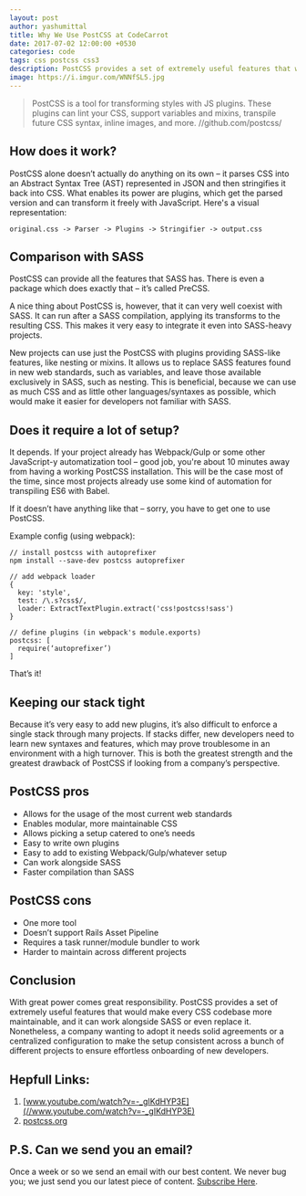 ```yaml
---
layout: post
author: yashumittal
title: Why We Use PostCSS at CodeCarrot
date: 2017-07-02 12:00:00 +0530
categories: code
tags: css postcss css3
description: PostCSS provides a set of extremely useful features that would make every CSS codebase more maintainable and it can work alongside SASS or replace it.
image: https://i.imgur.com/WNNfSL5.jpg
---
```


<blockquote>
PostCSS is a tool for transforming styles with JS plugins. These plugins can lint your CSS, support variables and mixins, transpile future CSS syntax, inline images, and more. //github.com/postcss/
</blockquote>

## How does it work?

PostCSS alone doesn’t actually do anything on its own – it parses CSS into an Abstract Syntax Tree (AST) represented in JSON and then stringifies it back into CSS. What enables its power are plugins, which get the parsed version and can transform it freely with JavaScript. Here's a visual representation:

`original.css -> Parser -> Plugins -> Stringifier -> output.css`

## Comparison with SASS

PostCSS can provide all the features that SASS has. There is even a package which does exactly that – it’s called PreCSS.

A nice thing about PostCSS is, however, that it can very well coexist with SASS. It can run after a SASS compilation, applying its transforms to the resulting CSS. This makes it very easy to integrate it even into SASS-heavy projects.

New projects can use just the PostCSS with plugins providing SASS-like features, like nesting or mixins. It allows us to replace SASS features found in new web standards, such as variables, and leave those available exclusively in SASS, such as nesting. This is beneficial, because we can use as much CSS and as little other languages/syntaxes as possible, which would make it easier for developers not familiar with SASS.


## Does it require a lot of setup?

It depends. If your project already has Webpack/Gulp or some other JavaScript-y automatization tool – good job, you're about 10 minutes away from having a working PostCSS installation. This will be the case most of the time, since most projects already use some kind of automation for transpiling ES6 with Babel.

If it doesn’t have anything like that – sorry, you have to get one to use PostCSS.

Example config (using webpack):

```
// install postcss with autoprefixer
npm install --save-dev postcss autoprefixer

// add webpack loader
{
  key: 'style',
  test: /\.s?css$/,
  loader: ExtractTextPlugin.extract('css!postcss!sass')
}

// define plugins (in webpack's module.exports)
postcss: [
  require(‘autoprefixer’)
]
```

That’s it!

## Keeping our stack tight

Because it’s very easy to add new plugins, it’s also difficult to enforce a single stack through many projects. If stacks differ, new developers need to learn new syntaxes and features, which may prove troublesome in an environment with a high turnover. This is both the greatest strength and the greatest drawback of PostCSS if looking from a company’s perspective.

## PostCSS pros

* Allows for the usage of the most current web standards
* Enables modular, more maintainable CSS
* Allows picking a setup catered to one’s needs
* Easy to write own plugins
* Easy to add to existing Webpack/Gulp/whatever setup
* Can work alongside SASS
* Faster compilation than SASS

## PostCSS cons

* One more tool
* Doesn’t support Rails Asset Pipeline
* Requires a task runner/module bundler to work
* Harder to maintain across different projects

## Conclusion

With great power comes great responsibility. PostCSS provides a set of extremely useful features that would make every CSS codebase more maintainable, and it can work alongside SASS or even replace it. Nonetheless, a company wanting to adopt it needs solid agreements or a centralized configuration to make the setup consistent across a bunch of different projects to ensure effortless onboarding of new developers.

## Hepfull Links:

1.  [www.youtube.com/watch?v=-_gIKdHYP3E](//www.youtube.com/watch?v=-_gIKdHYP3E)
2.  [postcss.org](//postcss.org/)

## P.S. Can we send you an email?

Once a week or so we send an email with our best content. We never bug you; we just send you our latest piece of content. [Subscribe Here](#subscribe).
